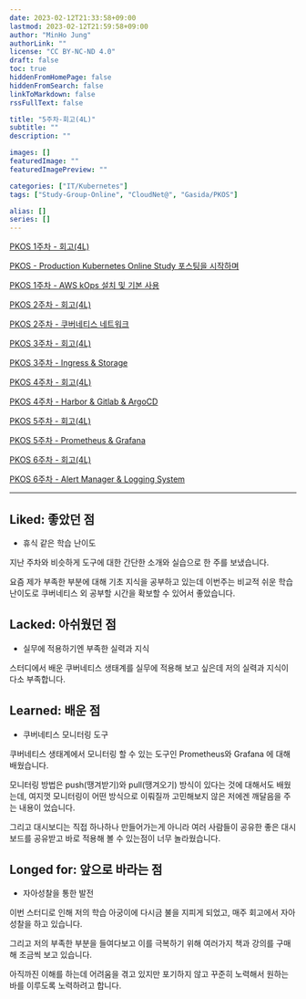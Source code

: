 ```yaml
---
date: 2023-02-12T21:33:58+09:00
lastmod: 2023-02-12T21:59:58+09:00
author: "MinHo Jung"
authorLink: ""
license: "CC BY-NC-ND 4.0"
draft: false
toc: true
hiddenFromHomePage: false
hiddenFromSearch: false
linkToMarkdown: false
rssFullText: false

title: "5주차-회고(4L)"
subtitle: ""
description: ""

images: []
featuredImage: ""
featuredImagePreview: ""

categories: ["IT/Kubernetes"]
tags: ["Study-Group-Online", "CloudNet@", "Gasida/PKOS"]

alias: []
series: []
---
```


[PKOS 1주차 - 회고(4L)](../pkos_w1_4l)

[PKOS - Production Kubernetes Online Study 포스팅을 시작하며](../pkos_intro)

[PKOS 1주차 - AWS kOps 설치 및 기본 사용](../pkos_w1_hands-on)

[PKOS 2주차 - 회고(4L)](../pkos_w2_4l)

[PKOS 2주차 - 쿠버네티스 네트워크](../pkos_w2_hands-on)

[PKOS 3주차 - 회고(4L)](../pkos_w3_4l)

[PKOS 3주차 - Ingress & Storage](../pkos_w3_hands-on)

[PKOS 4주차 - 회고(4L)](../pkos_w4_4l)

[PKOS 4주차 - Harbor & Gitlab & ArgoCD](../pkos_w4_hands-on)

[PKOS 5주차 - 회고(4L)](../pkos_w5_4l)

[PKOS 5주차 - Prometheus & Grafana](../pkos_w5_hands-on)

[PKOS 6주차 - 회고(4L)](../pkos_w6_4l)

[PKOS 6주차 - Alert Manager & Logging System](../pkos_w6_hands-on)

---

## Liked: 좋았던 점
- 휴식 같은 학습 난이도

지난 주차와 비슷하게 도구에 대한 간단한 소개와 실습으로 한 주를 보냈습니다.

요즘 제가 부족한 부분에 대해 기초 지식을 공부하고 있는데 이번주는 비교적 쉬운 학습 난이도로 쿠버네티스 외 공부할 시간을 확보할 수 있어서 좋았습니다.


## Lacked: 아쉬웠던 점
- 실무에 적용하기엔 부족한 실력과 지식

스터디에서 배운 쿠버네티스 생태계를 실무에 적용해 보고 싶은데 저의 실력과 지식이 다소 부족합니다.


## Learned: 배운 점
- 쿠버네티스 모니터링 도구

쿠버네티스 생태계에서 모니터링 할 수 있는 도구인 Prometheus와 Grafana 에 대해 배웠습니다.

모니터링 방법은 push(땡겨받기)와 pull(땡겨오기) 방식이 있다는 것에 대해서도 배웠는데, 여지껏 모니터링이 어떤 방식으로 이뤄질까 고민해보지 않은 저에겐 깨달음을 주는 내용이 었습니다.

그리고 대시보디는 직접 하나하나 만들어가는게 아니라 여러 사람들이 공유한 좋은 대시보드를 공유받고 바로 적용해 볼 수 있는점이 너무 놀라웠습니다.


## Longed for: 앞으로 바라는 점
- 자아성찰을 통한 발전

이번 스터디로 인해 저의 학습 아궁이에 다시금 불을 지피게 되었고, 매주 회고에서 자아성찰을 하고 있습니다.

그리고 저의 부족한 부분을 들여다보고 이를 극복하기 위해 여러가지 책과 강의를 구매해 조금씩 보고 있습니다.

아직까진 이해를 하는데 어려움을 겪고 있지만 포기하지 않고 꾸준히 노력해서 원하는 바를 이루도록 노력하려고 합니다.